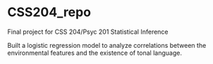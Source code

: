 # CSS204_repo
Final project for CSS 204/Psyc 201 Statistical Inference

Built a logistic regression model to analyze correlations between the environmental features and the existence of tonal language.
